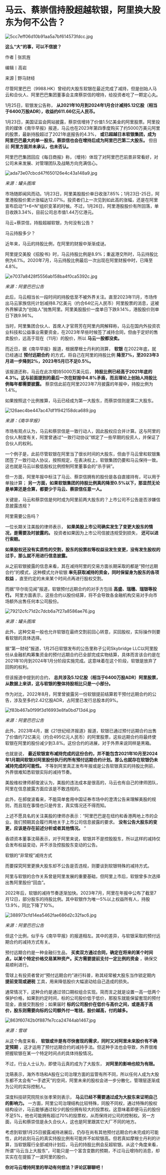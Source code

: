# 马云、蔡崇信持股超越软银，阿里换大股东为何不公告？

![5cc7eff06d10b91aa5a7bf614573fdcc.jpg](https://raw.githubusercontent.com/qqhsx/qqnews_image/main/2024/01/26/马云、蔡崇信持股超越软银，阿里换大股东为何不公告？/5cc7eff06d10b91aa5a7bf614573fdcc.jpg)

**这么“大”的事，可以不信披？**

作者 | 张凯旌

编辑丨高岩

来源 | 野马财经

尽管阿里巴巴（9988.HK）曾经的大股东软银在最近完成了减持，但是创始人马云和合伙人、阿里巴巴集团董事会主席蔡崇信的增持，给投资者吃了一颗定心丸。

1月25日，软银发公告称， **从2021年10月到2024年1月合计减持5.12亿股（相当于6400万股ADR），收益约611.66亿元人民币。**

1月23日，美国证监会网站披露，蔡崇信增持了价值1.5亿美金的阿里股票。阿里投资的媒体《南华早报》报道，马云也在2023年第四季度购买了约5000万美元阿里的股票，最新持股超过了2021年底报告的4.3%，
**或已超越日本软银集团，成为阿里巴巴最大的单一股东。蔡崇信也会在增持后成为阿里巴巴第二大股东。** 但目前 **阿里方面并未承认，也未否认。**

阿里巴巴集团回应《每日商报》称，（增持）体现了对阿里巴巴前景非常看好，对公司未来发展、对管理团队及战略方向充满信心。

![ada73e07cbcd47f650126e4c43a148a9.jpg](https://raw.githubusercontent.com/qqhsx/qqnews_image/main/2024/01/26/马云、蔡崇信持股超越软银，阿里换大股东为何不公告？/ada73e07cbcd47f650126e4c43a148a9.jpg)

_来源：罐头图库_

市场随即闻风而动。1月23日，阿里美股股价单日收涨7.85%；1月23日-25日，阿里港股股价累计涨幅达12.07%。投资者们上一次见到如此高的涨幅，还是在阿里宣布启动“1+6+N”组织变革的时候。不过，1月26日，阿里港股股价有所回落，单日收跌3.34%，目前公司总市值1.44万亿港元。

马云+蔡崇信，持股超越软银，为何没有公告？

马云持股多少？

近年来，马云的持股比例，在阿里的财报中渐渐成谜。

阿里提交美股《招股书》时，马云持股比例是8.9%；重返港交所时，马云持股比例为6.1%。2020年7月，马云持股比例最后一次出现在阿里财报中时，已降至4.8%。

![e7037a8428f5556ab158ba4f0ca5392c.jpg](https://raw.githubusercontent.com/qqhsx/qqnews_image/main/2024/01/26/马云、蔡崇信持股超越软银，阿里换大股东为何不公告？/e7037a8428f5556ab158ba4f0ca5392c.jpg)

_来源：阿里巴巴公告_

此后，马云相当长一段时间的持股低至不被外界关注。直至2023年11月，市场传出马云家族信托计划减持8.7亿美元（约合64亿元人民币）阿里股票的消息，这被外界解读为“创始人”抛售阿里。阿里美股股价一度单日下跌9.14%，港股股价则单日下跌9.96%。

当时，阿里集团合伙人、首席人才官蒋芳在阿里内网解释称，马云在国内外投资农业科技和公益事业需要资金，在2023年早些时候签了减持合同，但由于定好的售卖股价，远高于现在（11月）的股价，所以
**马云一股都没卖。**

而近日，据《南华早报》报道，根据摩根士丹利的测算， **软银** 在2022年底，就已经通过 **预付远期合约** 的方式，将自己在阿里的持股比例
**降至7%，至2023年3月进一步降到2%，2023年5月已不足0.5%。**

该报道还称，马云在此次增持5000万美元后，
**持股比例已经高于2021年底的4.3%。这与前面提到的最后一次在财报中4.8%矛盾，而且理论上创始人持股比例每年都需要披露。**
蔡崇信此前在阿里2023年7月披露的年报中，持股比例为1.4%。

如果按照这个比例推算，马云已经成为第一大股东，而蔡崇信则是第二大股东。

![126aec4be447ac47df1f942158dca689.jpg](https://raw.githubusercontent.com/qqhsx/qqnews_image/main/2024/01/26/马云、蔡崇信持股超越软银，阿里换大股东为何不公告？/126aec4be447ac47df1f942158dca689.jpg)

_来源：《南华早报》_

市场有观点认为，马云和蔡崇信是一致行动人，因此股权应合并计算。这与阿里的合伙人制度有关，阿里曾通过“一致行动协议”绑定了一些早期的投资人，并保证了合伙人的权利。

一个例子是，此前尽管软银在阿里当了很长时间的大股东，但由于马云曾和软银集团签了一致行动人协议，按照规定，在表决权上，软银集团仍要和马云保持一致。这也就是马云以极低股权比例控制阿里董事会的“杀手锏”。

但一方面，阿里年报中标注了马云、蔡崇信拥有的股份是各自直接持有，可以用于单独计算；
**另一方面，如果软银集团的持股比例真的降至0.5%以下，那显然无论是单算还是合算，都要少于马云、蔡崇信任意一人。**

关键是，马云和蔡崇信是何时成为阿里前两大股东的？上市公司不公告是否涉嫌信息披露违规？

阿里需要公告吗？

一位长期关注美股的律师表示， **如果美股上市公司确实发生了变更大股东的情况，是需要及时披露的。** 投资者如果因为上市公司信披违规受到损失，
**还可以进行索赔。**

**如果股权还没有实质性的交割，股东的投票权等权益没发生变更，没有发生股权的过手，那么就不用进行信息披露。**

从之前软银披露的信息来看，其在减持阿里的交易方面长期采取的都是“预付远期合约”的模式，这种模式允许软银
**率先获取减持的资金，同时保留身为股东的各项权益** ，直至约定的未来某个时间点再进行股权交割。

而据“华尔街见闻”报道，软银预付远期合约的对手方包括 **高盛、瑞穗、瑞银等投行。**
阿里方面表示，这些合约以股份结算，将不会导致各金融机构交易对手向市场额外出售任何本公司股份。

![79212cfc71d2c7dcb6a7f27a8586ae76.jpg](https://raw.githubusercontent.com/qqhsx/qqnews_image/main/2024/01/26/马云、蔡崇信持股超越软银，阿里换大股东为何不公告？/79212cfc71d2c7dcb6a7f27a8586ae76.jpg)

 _来源：罐头图库_

此外，这种交易一般也允许软银在最终交割前回心转意，买回股权，实际操作则要看软银的具体选择。

据“第一财经”报道，1月25日软银发布的公告里称子公司Skybridge
LLC以阿里股份从金融机构筹集资金的预付远期合约已全部完成实物结算，具体而言该合约是在2021年10月到2024年1月分阶段实施完成。这意味着在这个阶段，软银是放弃了回购的权利。

但该报道中提到的合约， **总共涉及5.12亿股（相当于6400万股ADR）阿里股票，从数据上来讲，这与软银的整体持股相比只是一小部分。**

作为对比，2022年8月，阿里曾披露另一份软银提前结算若干预付远期合约的公告，涉及至多约2.42亿股ADR，占阿里已发行总股本的9%。

![f83b467a0f99f3d16993e8fa0bd713d4.jpg](https://raw.githubusercontent.com/qqhsx/qqnews_image/main/2024/01/26/马云、蔡崇信持股超越软银，阿里换大股东为何不公告？/f83b467a0f99f3d16993e8fa0bd713d4.jpg)

_来源：阿里巴巴公告_

此外，2023年4月，据《21世纪经济报道》报道，软银已通过预付远期合约出售了价值约72亿美元（约合495亿元人民币）的阿里股票，这些远期合约将最终使软银在阿里的股份减少到3.8%。这份合约的进展，对于外界来说同样是黑箱。

也就是说，
**最近软银宣布减持完成的这份合约，并不能包含2021年10月至2024年1月期间软银对阿里股份执行的所有预付远期合约计划。那么也就存在软银仍未减持完成的可能性。**
不等到阿里真正发布年报或是公告软银真实的持股比例前，外界很难知悉软银实际的减持节奏。

美股维权律师郝俊波认为，美股的违法成本是很高的，马云也有自己的律师团队，阿里在信息披露方面应该是不敢违规的。

此外，在郝俊波看来，不能简单套用中国证券市场中的澄清公告来理解美股的规则，而且现在事情也只是传言，真实情况还不得而知。

上述不愿具名的关注美股的律师亦表示：“阿里巴巴是在纽约和香港两地上市的企业。我们预期其会履行两地关于上市公司信息披露的要求。
**没有公告大股东的变更，应该是存在前述分析或者其他情况。** ”

香颂资本董事沈萌表示，对于阿里来说，软银并不是控股股东，所以这样的减持仅会发布权益变动，并不涉及控股股东变动的公告。

软银的“非常规”减持方式

而要探究阿里更换大股东却不公告是否违规，则要谈到软银特殊的减持方式。

阿里与软银的合作关系曾是阿里发展的重要基础，但阿里上市后，软银曾多次选择出售阿里股份“回血”。

2022年后，软银的减持节奏逐渐加快。2023年7月，阿里在年报中公布了截至7月12日，部分股东的持股比例。其中软银作为唯一5%以上权益所有人，持股13.9%，同比下降了10%。

![388973cfd14ea5462fae686d2c32fac6.jpg](https://raw.githubusercontent.com/qqhsx/qqnews_image/main/2024/01/26/马云、蔡崇信持股超越软银，阿里换大股东为何不公告？/388973cfd14ea5462fae686d2c32fac6.jpg)

_来源：阿里巴巴公告_

但这个比例，似乎与《南华早报》的报道相左。其中的差异，与软银采取的预付远期合约的减持方式有关。

预付远期合约是一种金融衍生品， **买卖双方通过合同，确定在将来的某个时间点，以某个特定价格交易某种资产。买方需要提前支付一定比例的资金**
，确保交易顺利进行。

雪球上有投资者曾对“预付远期合约”进行科普，称其经常被大股东当作锁定期内 **提前变现或避税** 工具，用来降低股价大幅波动给自己造成的损失。

通常情况下，这种合约是通过领口期权组合实现。简而言之就是设置一高一低两个保护价格，如果到约定时间，标的公司股价低于低价，那股东就能保留套现的预付现金，直接交割股份；如果届时
**标的公司股价在低价与高价之间，或是高于高价，股东则需要向标的公司额外付一笔钱，股价越高，付的越多。**

![863f60742b0f887fe7cca24744ab1467.jpg](https://raw.githubusercontent.com/qqhsx/qqnews_image/main/2024/01/26/马云、蔡崇信持股超越软银，阿里换大股东为何不公告？/863f60742b0f887fe7cca24744ab1467.jpg)

 _来源：雪球_

从这个角度来看， **软银或许是有尽快套现的需求，同时又对阿里未来股价有不确定预期**
，这才运用了预付远期合约的减持手法。但这种手法也会导致，外界很难把握软银在某一个特定时间点的具体持股情况。

不过，行业人士认为，即使马云真的成为了大股东， **对阿里的影响也较为有限。**

沈萌表示，海外市场和A股在公司治理方面的监管有所不同，所以任何人成为大股东都不太会有“一手遮天”的空间，阿里未来的股权会进一步分散化，管理层逐渐成为公司的实际控制人。

深度科技研究院院长张孝荣则表示， **马云已经不需要通过成为大股东来证明自己的影响力。**
一方面，阿里公司治理结构比较特殊，同股不同权，通过特殊的股权结构设计，马云能够通过较少的股份拥有较大的投票权。这意味着即便马云的股份不足5%，他也可能拥有超过70%的投票权，从而保持对公司的控制权。另一方面，马云和蔡崇信是永久合伙人，这也是阿里跟其它大厂不同的地方。

考虑到软银1月25日披露减持进展后，仍存在尚有其他预付远期合约未完成的可能性，此时此刻马云的真实持股比例有可能并不如软银高。但若真如摩根士丹利的计算，当软银履行全部减持计划后，马云的持股比例会反超软银。从这个角度来看，所谓“马云当上大股东”，可能只是一个富含变数的预期，不过马云增持的消息，却实实在在提振了一波阿里的股价。

**你对马云增持阿里的举动有何想法？评论区聊聊吧！**

